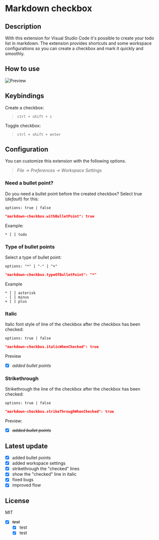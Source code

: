 # Markdown checkbox
## Description
With this extension for Visual Studio Code it's possible to create your todo list in markdown. The extension provides shortcuts and some workspace configurations so you can create a checkbox and mark it quickly and smoothly.  

## How to use

![Preview](https://raw.githubusercontent.com/PKief/vscode-extension-markdown-checkbox/withimages/images/preview.gif)

## Keybindings
Create a checkbox:

> `ctrl + shift + c`

Toggle checkbox:

> `ctrl + shift + enter`


## Configuration
You can customize this extension with the following options.

> *File -> Preferences -> Workspace Settings*


### Need a bullet point?
Do you need a bullet point before the created checkbox? Select true (*default*) for this:

    options: true | false

```json
"markdown-checkbox.withBulletPoint": true
```
Example:
```
* [ ] todo
```

### Type of bullet points
Select a type of bullet point:

    options: "*" | "-" | "+"
  
```json
"markdown-checkbox.typeOfBulletPoint": "*"
```

Example
```
* [ ] asterisk
- [ ] minus
+ [ ] plus
```

### Italic
Italic font style of line of the checkbox after the checkbox has been checked:

    options: true | false
  
```json
"markdown-checkbox.italicWhenChecked": true
```
Preview
* [X] *added bullet points*

### Strikethrough
Strikethrough the line of the checkbox after the checkbox has been checked:

    options: true | false
  
```json
"markdown-checkbox.strikeThroughWhenChecked": true
```
Preview:
* [X] ~~*added bullet points*~~

## Latest update

* [X] added bullet points
* [X] added workspace settings 
* [X] strikethrough the "checked" lines
* [X] show the "checked" line in italic 
* [X] fixed bugs
* [X] improved flow

## License
MIT

+ [X] ~~*test*~~
    + [X] test
    + [X] test